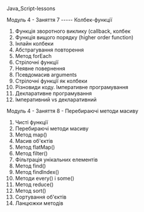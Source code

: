 Java_Script-lessons

Модуль 4 - Заняття 7 ----- Колбек-функції

1. Функція зворотного виклику (callback, колбек
2. Функція вищого порядку (higher order function)
3. Інлайн колбеки
4. Абстрагування повторення
5. Метод forEach
6. Стрілочні функції
7. Неявне повернення
8. Псевдомасив arguments
9. Стрілочні функції як колбеки
10. Різновиди коду. Імперативне програмування
11. Декларативне програмування
12. Імперативний vs декларативний

Модуль 4 - Заняття 8 - Перебираючі методи масиву

1. Чисті функції
2. Перебираючі методи масиву
3. Метод map()
4. Масив об'єктів
5. Метод flatMap()
6. Метод filter()
7. Фільтрація унікальних елементів
8. Метод find()
9. Метод findIndex()
10. Методи every() і some()
11. Метод reduce()
12. Метод sort()
13. Сортування об'єктів
14. Ланцюжки методів


